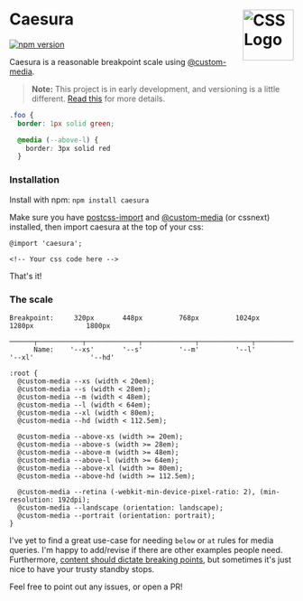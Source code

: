 # Caesura <img src="https://rawgit.com/jonathantneal/media-expressions-spec/gh-pages/css-logo.svg" alt="CSS Logo" width="90" height="90" align="right">

[![npm version](https://badge.fury.io/js/caesura.svg)](https://badge.fury.io/js/caesura)

Caesura is a reasonable breakpoint scale using [@custom-media](https://github.com/postcss/postcss-custom-media).
> **Note:** This project is in early development, and versioning is a little different. [Read this](http://markup.im/#q4_cRZ1Q) for more details.

```css
.foo {
  border: 1px solid green;

  @media (--above-l) {
    border: 3px solid red
  }
```

### Installation

Install with npm:
`npm install caesura`

Make sure you have [postcss-import](https://github.com/postcss/postcss-import) and [@custom-media](https://github.com/postcss/postcss-custom-media) (or cssnext) installed, then import caesura at the top of your css:

```
@import 'caesura';

<!-- Your css code here -->
```
That's it!

### The scale

```
Breakpoint:     320px       448px         768px         1024px       1280px             1800px
            ──────┬───────────┬─────────────┬─────────────┬─────────────┬──────────────────┬─────
      Name:    '--xs'       '--s'         '--m'         '--l'        '--xl'              '--hd'
```


```
:root {                                 
  @custom-media --xs (width < 20em);
  @custom-media --s (width < 28em);
  @custom-media --m (width < 48em);
  @custom-media --l (width < 64em);
  @custom-media --xl (width < 80em);
  @custom-media --hd (width < 112.5em);

  @custom-media --above-xs (width >= 20em);
  @custom-media --above-s (width >= 28em);  
  @custom-media --above-m (width >= 48em);
  @custom-media --above-l (width >= 64em);
  @custom-media --above-xl (width >= 80em);
  @custom-media --above-hd (width >= 112.5em);

  @custom-media --retina (-webkit-min-device-pixel-ratio: 2), (min-resolution: 192dpi);
  @custom-media --landscape (orientation: landscape);
  @custom-media --portrait (orientation: portrait);  
}
```

I've yet to find a great use-case for needing `below` or `at` rules for media queries. I'm happy to add/revise if there are other examples people need. Furthermore, [content should dictate breaking points](https://github.com/jescalan/gps#breakpoints), but sometimes it's just nice to have your trusty standby stops.

Feel free to point out any issues, or open a PR!

